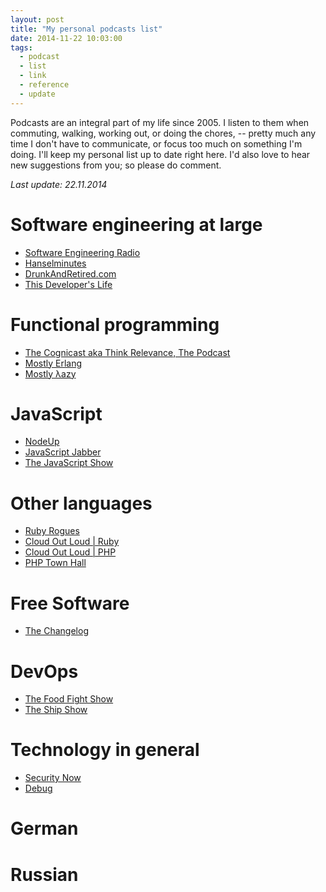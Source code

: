 ```yaml
---
layout: post
title: "My personal podcasts list"
date: 2014-11-22 10:03:00
tags:
  - podcast
  - list
  - link
  - reference
  - update
---
```


Podcasts are an integral part of my life since 2005. I listen to them when commuting, walking,
working out, or doing the chores, -- pretty much any time I don't have to communicate, or focus too
much on something I'm doing. I'll keep my personal list up to date right here. I'd also love to hear
new suggestions from you; so please do comment.

_Last update: 22.11.2014_

# Software engineering at large

- [Software Engineering Radio](http://www.se-radio.net/)
- [Hanselminutes](http://www.hanselminutes.com/)
- [DrunkAndRetired.com](http://drunkandretired.com/)
- [This Developer's Life](http://thisdeveloperslife.com/)

# Functional programming

- [The Cognicast aka Think Relevance, The Podcast](http://blog.cognitect.com/cognicast)
- [Mostly Erlang](http://mostlyerlang.com/)
- [Mostly λazy](http://mostlylazy.com/)

# JavaScript

- [NodeUp](http://nodeup.com/)
- [JavaScript Jabber](http://javascriptjabber.com/)
- [The JavaScript Show](http://javascriptshow.com/)

# Other languages

- [Ruby Rogues](http://rubyrogues.com/)
- [Cloud Out Loud | Ruby](https://itunes.apple.com/us/podcast/cloud-out-loud-ruby/id408098989)
- [Cloud Out Loud | PHP](https://itunes.apple.com/us/podcast/cloud-out-loud-php/id486510242)
- [PHP Town Hall](http://phptownhall.com/)

# Free Software

- [The Changelog](http://thechangelog.com/podcast/)

# DevOps

- [The Food Fight Show](http://foodfightshow.org/)
- [The Ship Show](http://theshipshow.com/)

# Technology in general

- [Security Now](http://twit.tv/sn)
- [Debug](https://itunes.apple.com/us/podcast/debug/id578812394)

# German

# Russian


